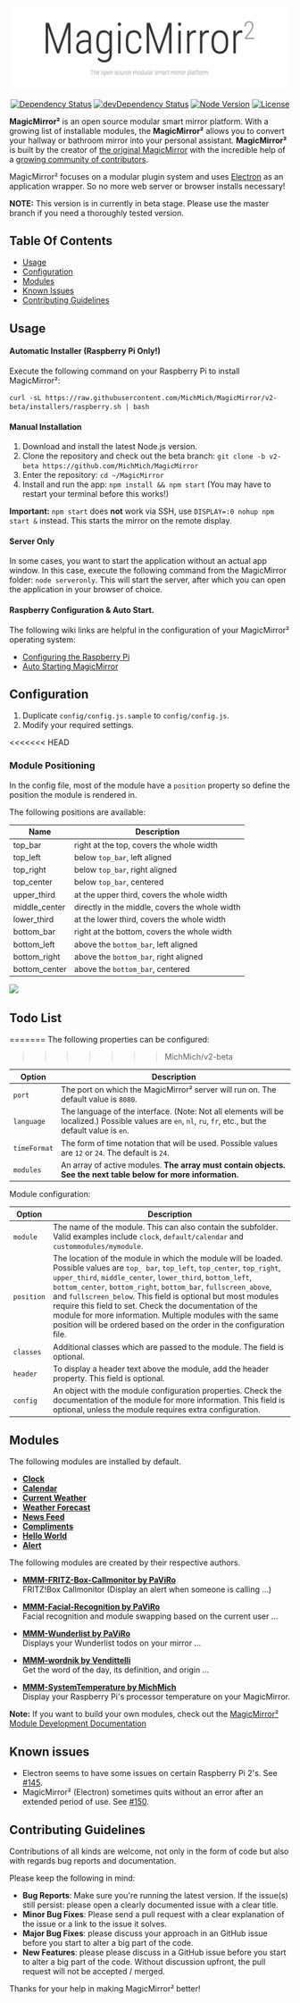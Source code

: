 ![MagicMirror²: The open source modular smart mirror platform. ](.github/header.png)

<p align="center">
	<a href="https://david-dm.org/MichMich/MagicMirror/v2-beta"><img src="https://david-dm.org/MichMich/MagicMirror/v2-beta.svg" alt="Dependency Status"></a>
	<a href="https://david-dm.org/MichMich/MagicMirror/v2-beta#info=devDependencies"><img src="https://david-dm.org/MichMich/MagicMirror/v2-beta/dev-status.svg" alt="devDependency Status"></a>
	<a href="https://nodejs.org"><img src="https://img.shields.io/badge/node-v5.10.1-brightgreen.svg" alt="Node Version"></a>
	<a href="http://choosealicense.com/licenses/mit"><img src="https://img.shields.io/badge/license-MIT-blue.svg" alt="License"></a>
</p>

**MagicMirror²** is an open source modular smart mirror platform. With a growing list of installable modules, the **MagicMirror²** allows you to convert your hallway or bathroom mirror into your personal assistant. **MagicMirror²** is built by the creator of [the original MagicMirror](http://michaelteeuw.nl/tagged/magicmirror) with the incredible help of a [growing community of contributors](https://github.com/MichMich/MagicMirror/graphs/contributors). 

MagicMirror² focuses on a modular plugin system and uses [Electron](http://electron.atom.io/) as an application wrapper. So no more web server or browser installs necessary!

**NOTE:** This version is in currently in beta stage. Please use the master branch if you need a thoroughly tested version.

## Table Of Contents

- [Usage](#usage)
- [Configuration](#configuration)
- [Modules](#modules)
- [Known Issues](#known-issues)
- [Contributing Guidelines](#contributing-guidelines)

## Usage 

#### Automatic Installer (Raspberry Pi Only!)

Execute the following command on your Raspberry Pi to install MagicMirror²:
````
curl -sL https://raw.githubusercontent.com/MichMich/MagicMirror/v2-beta/installers/raspberry.sh | bash
````

#### Manual Installation

1. Download and install the latest Node.js version.
2. Clone the repository and check out the beta branch: `git clone -b v2-beta https://github.com/MichMich/MagicMirror`
3. Enter the repository: `cd ~/MagicMirror`
4. Install and run the app: `npm install && npm start` (You may have to restart your terminal before this works!)

**Important:** `npm start` does **not** work via SSH, use `DISPLAY=:0 nohup npm start &` instead. This starts the mirror on the remote display.

#### Server Only

In some cases, you want to start the application without an actual app window. In this case, execute the following command from the MagicMirror folder: `node serveronly`. This will start the server, after which you can open the application in your browser of choice.

#### Raspberry Configuration & Auto Start.

The following wiki links are helpful in the configuration of your MagicMirror² operating system:
- [Configuring the Raspberry Pi](https://github.com/MichMich/MagicMirror/wiki/Configuring-the-Raspberry-Pi)
- [Auto Starting MagicMirror](https://github.com/MichMich/MagicMirror/wiki/Auto-Starting-MagicMirror)

## Configuration

1. Duplicate `config/config.js.sample` to `config/config.js`.
2. Modify your required settings.

<<<<<<< HEAD
### Module Positioning

In the config file, most of the module have a `position` property so define the position the module is rendered in.

The following positions are available:

|Name|Description|
|---|---|
|top_bar|right at the top, covers the whole width|
|top_left|below `top_bar`, left aligned|
|top_right|below `top_bar`, right aligned|
|top_center|below `top_bar`, centered|
|upper_third|at the upper third, covers the whole width|
|middle_center|directly in the middle, covers the whole width|
|lower_third|at the lower third, covers the whole width|
|bottom_bar|right at the bottom, covers the whole width|
|bottom_left|above the `bottom_bar`, left aligned|
|bottom_right|above the `bottom_bar`, right aligned|
|bottom_center|above the `bottom_bar`, centered|

![](http://s21.postimg.org/oa2pfe2xz/Bildschirmfoto_2016_04_05_um_22_38_37.png)



## Todo List
=======
The following properties can be configured:
>>>>>>> MichMich/v2-beta


| **Option** | **Description** |
| --- | --- |
| `port` | The port on which the MagicMirror² server will run on. The default value is `8080`. |
| `language` | The language of the interface. (Note: Not all elements will be localized.) Possible values are `en`, `nl`, `ru`, `fr`, etc., but the default value is `en`. |
| `timeFormat` | The form of time notation that will be used. Possible values are `12` or `24`. The default is `24`. |
| `modules` | An array of active modules. **The array must contain objects. See the next table below for more information.** |

Module configuration:

| **Option** | **Description** |
| --- | --- |
| `module` | The name of the module. This can also contain the subfolder. Valid examples include `clock`, `default/calendar` and `custommodules/mymodule`. |
| `position` | The location of the module in which the module will be loaded. Possible values are `top_ bar`, `top_left`, `top_center`, `top_right`, `upper_third`, `middle_center`, `lower_third`, `bottom_left`, `bottom_center`, `bottom_right`, `bottom_bar`, `fullscreen_above`, and `fullscreen_below`. This field is optional but most modules require this field to set. Check the documentation of the module for more information. Multiple modules with the same position will be ordered based on the order in the configuration file. |
| `classes` | Additional classes which are passed to the module. The field is optional. |
| `header` | To display a header text above the module, add the header property. This field is optional. |
| `config` | An object with the module configuration properties. Check the documentation of the module for more information. This field is optional, unless the module requires extra configuration. |

## Modules

The following modules are installed by default.

- [**Clock**](modules/default/clock)
- [**Calendar**](modules/default/calendar)
- [**Current Weather**](modules/default/currentweather)
- [**Weather Forecast**](modules/default/weatherforecast)
- [**News Feed**](modules/default/newsfeed)
- [**Compliments**](modules/default/compliments)
- [**Hello World**](modules/default/helloworld)
- [**Alert**](modules/default/alert)

The following modules are created by their respective authors.

- **[MMM-FRITZ-Box-Callmonitor by PaViRo](https://github.com/paviro/MMM-FRITZ-Box-Callmonitor)** <br> FRITZ!Box Callmonitor (Display an alert when someone is calling ...)

- **[MMM-Facial-Recognition by PaViRo](https://github.com/paviro/MMM-Facial-Recognition)** <br> Facial recognition and module swapping based on the current user ...

- **[MMM-Wunderlist by PaViRo](https://github.com/paviro/MMM-Wunderlist)** <br> Displays your Wunderlist todos on your mirror ...
 
- **[MMM-wordnik by Vendittelli](https://github.com/SVendittelli/MMM-wordnik)** <br> Get the word of the day, its definition, and origin ...

- **[MMM-SystemTemperature by MichMich](https://github.com/MichMich/mmm-systemtemperature)** <br> Display your Raspberry Pi's processor temperature on your MagicMirror.

**Note:** If you want to build your own modules, check out the [MagicMirror² Module Development Documentation](modules)

## Known issues

- Electron seems to have some issues on certain Raspberry Pi 2's. See [#145](https://github.com/MichMich/MagicMirror/issues/145).
- MagicMirror² (Electron) sometimes quits without an error after an extended period of use. See [#150](https://github.com/MichMich/MagicMirror/issues/150). 

## Contributing Guidelines

Contributions of all kinds are welcome, not only in the form of code but also with regards bug reports and documentation.

Please keep the following in mind:

- **Bug Reports**:  Make sure you're running the latest version. If the issue(s) still persist: please open a clearly documented issue with a clear title. 
- **Minor Bug Fixes**: Please send a pull request with a clear explanation of the issue or a link to the issue it solves.
- **Major Bug Fixes**: please discuss your approach in an GitHub issue before you start to alter a big part of the code.
- **New Features**: please please discuss in a GitHub issue before you start to alter a big part of the code. Without discussion upfront, the pull request will not be accepted / merged.

Thanks for your help in making MagicMirror² better! 
